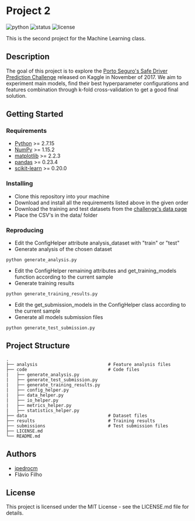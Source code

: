 # Project 2

![python](https://img.shields.io/badge/python-2.7-blue.svg)
![status](https://img.shields.io/badge/status-in%20progress-yellow.svg)
![license](https://img.shields.io/badge/license-MIT-green.svg)

This is the second project for the Machine Learning class.

## Description

The goal of this project is to explore the [Porto Seguro's Safe Driver Prediction Challenge](https://www.kaggle.com/c/porto-seguro-safe-driver-prediction/) released on Kaggle in November of 2017. We aim to experiment main models, find their best hyperparameter configurations and features combination through k-fold cross-validation to get a good final solution.

## Getting Started

### Requirements

* [Python](https://www.python.org/) >= 2.7.15
* [NumPy](http://www.numpy.org/) >= 1.15.2
* [matplotlib](https://matplotlib.org/) >= 2.2.3
* [pandas](https://pandas.pydata.org/) >= 0.23.4
* [scikit-learn](http://scikit-learn.org/stable/) >= 0.20.0


### Installing

* Clone this repository into your machine
* Download and install all the requirements listed above in the given order
* Download the training and test datasets from the [challenge's data page](https://www.kaggle.com/c/porto-seguro-safe-driver-prediction/data)
* Place the CSV's in the data/ folder

### Reproducing

* Edit the ConfigHelper attribute analysis_dataset with "train" or "test"
* Generate analysis of the chosen dataset
```
python generate_analysis.py
```
* Edit the ConfigHelper remaining attributes and get_training_models function according to the current sample
* Generate training results
```
python generate_training_results.py
```
* Edit the get_submission_models in the ConfigHelper class according to the current sample
* Generate all models submission files
```
python generate_test_submission.py
```


## Project Structure

    .
    ├── analysis                           # Feature analysis files   
    ├── code                               # Code files
    |   ├── generate_analysis.py
    |   ├── generate_test_submission.py
    |   ├── generate_training_results.py
    |   ├── config_helper.py
    |   ├── data_helper.py
    |   ├── io_helper.py
    |   ├── metrics_helper.py
    |   ├── statistics_helper.py
    ├── data                               # Dataset files
    ├── results                            # Training results
    ├── submissions                        # Test submission files
    ├── LICENSE.md
    └── README.md

## Authors

* [jpedrocm](https://github.com/jpedrocm)
* Flávio Filho

## License

This project is licensed under the MIT License - see the LICENSE.md file for details.
